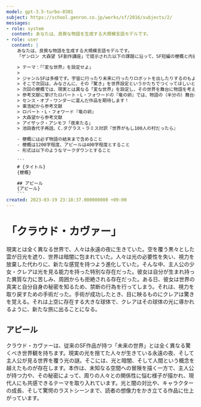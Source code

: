 ```yaml
---
model: gpt-3.5-turbo-0301
subject: https://school.genron.co.jp/works/sf/2016/subjects/2/
messages:
- role: system
  content: あなたは、良質な物語を生成する大規模言語モデルです。
- role: user
  content: |
    あなたは、良質な物語を生成する大規模言語モデルです。
    「ゲンロン 大森望 SF創作講座」で提示された以下の課題に沿って、SF短編の梗概と内容に関するアピールを書いてください。

    > テーマ：「『変な世界』を設定せよ」
    >
    > ジャンルSFは多様です。宇宙に行ったり未来に行ったりロボットを出したりするのもよいですが、どこにも行かずロボットも異星人も未来人も出てこなくても、SFは成立します。ただ、SFがSFであるために必要な要素が、ひとつだけあります。それは「センス・オブ・ワンダー」、すなわち驚きの要素です。
    > そこで次回は、みなさんに、その「驚き」を世界設定というかたちでつくってほしいと思います。
    > 次回の梗概では、現実とは異なる「変な世界」を設定し、その世界を舞台に物語を考えてみてください。一部の登場人物が特殊な能力をもっているというような設定ではなく、作中の世界全体が、現実世界とは異なる条件の世界になっており、その条件を前提にすべての登場人物のドラマが展開するような作品を求めます。ただし、その「変な世界」に生きる登場人物に現実世界の人間が接触するという物語の場合には、現実と地続きの世界設定に生きる登場人物を出してもかまいません。
    > 参考文献に挙げたロバート・L・フォワードの『竜の卵』では、物語の（半分の）舞台は中性子星で、その設定のおかげで奇想天外なドラマが展開されます。とはいえ、設定は必ずしも「科学的」に作られている必要はありません。つまり、ハードSFである必要はありません。「変な世界」の条件がそれ自体としてきちんと整合性がとられていれば、物理的に不可能な世界設定でもかまいません。むしろ、「もし世界が・・・だったら」という奇想のジャンプ力に期待します。
    > センス・オブ・ワンダーに富んだ作品を期待します！
    > 東浩紀から参考文献
    > ロバート・L・フォワード『竜の卵』
    > 大森望から参考文献
    > アイザック・アシモフ「夜来たる」
    > 池田香代子再話、C.ダグラス・ラミス対訳『世界がもし100人の村だったら』

    - 梗概には必ず物語の結末まで含めること
    - 梗概は1200字程度、アピールは400字程度とすること
    - 形式は以下のようなマークダウンとすること

    ```
    # {タイトル}
    {梗概}

    ## アピール
    {アピール}
    ```
created: 2023-03-19 23:18:37.000000000 +09:00
---
```

# 「クラウド・カヴァー」

現実とは全く異なる世界で、人々は永遠の夜に生きていた。空を覆う黒々とした雲が日光を遮り、世界は暗闇に包まれていた。人々は光の必要性を失い、視力を放棄した代わりに、新たな感覚を持つよう進化していた。そんな中、主人公の少女・クレアは光を見る能力を持った特別な存在だった。彼女は自分が生まれ持った異質な力に苦しみ、周囲からも拒絶される存在だった。ある日、彼女は世界の真実と自分自身の秘密を知るため、禁断の行為を行ってしまう。それは、視力を取り戻すための手術だった。手術が成功したとき、目に映るものにクレアは驚きを覚える。それは上空に存在する大きな球体で、クレアはその球体の光に導かれるように、新たな旅に出ることになる。

## アピール
クラウド・カヴァーは、従来のSF作品が持つ「未来の世界」とは全く異なる驚くべき世界観を持ちます。現実の光を捨てた人々が生きている永遠の夜、そして主人公が見る世界を覆う光の謎。そこには、光と暗闇、そして人間という概念を越えたものが存在します。本作は、未知なる空間への冒険を描く一方で、主人公が持つ力や、その秘密によって、周りの人々との関係性に悩む様子が描かれ、現代人にも共感できるテーマを取り入れています。光と闇の対比や、キャラクターの成長、そして驚愕のラストシーンまで、読者の想像力をかき立てる作品に仕上がっています。
